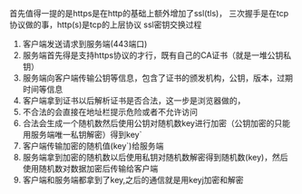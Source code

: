 首先值得一提的是https是在http的基础上额外增加了ssl(tls)，
三次握手是在tcp协议做的事，http(s)是tcp的上层协议
ssl密钥交换过程
1. 客户端发送请求到服务端(443端口)
2. 服务端首先得是支持https协议的才行，既有自己的CA证书（就是一堆公钥私钥）
3. 服务端向客户端传输公钥等信息，包含了证书的颁发机构，公钥，版本，过期时间等信息
4. 客户端拿到证书以后解析证书是否合法，这一步是浏览器做的，
  1. 不合法的会直接在地址栏提示危险或者不允许访问
  2. 合法会生成一个随机数然后使用公钥对随机数key进行加密（公钥加密的只能用服务端唯一私钥解密）得到key`
5. 客户端传输加密的随机值(key`)给服务端
6. 服务端拿到加密的随机数以后使用私钥对随机数解密得到随机数(key)，然后使用随机数对数据加密后传输给客户端
7. 客户端和服务端都拿到了key,之后的通信就是用keyj加密和解密